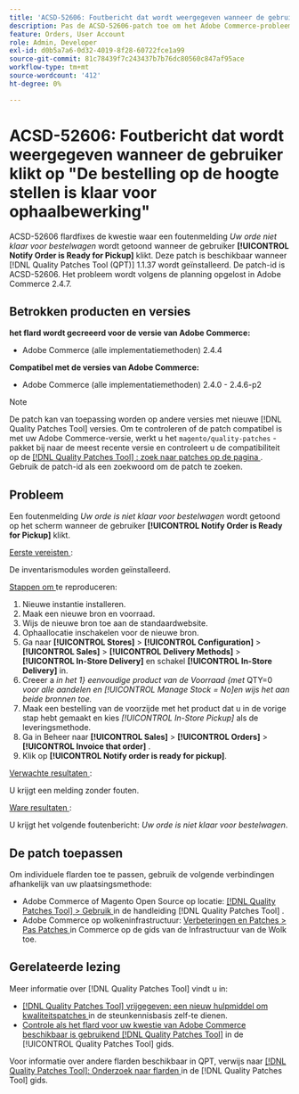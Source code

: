 ```yaml
---
title: 'ACSD-52606: Foutbericht dat wordt weergegeven wanneer de gebruiker klikt op "De bestelling op de hoogte stellen is klaar voor ophaalbewerking"'
description: Pas de ACSD-52606-patch toe om het Adobe Commerce-probleem op te lossen waarbij een foutbericht wordt weergegeven wanneer de gebruiker op **[!UICONTROL Notify Order is Ready for Pickup]** klikt.
feature: Orders, User Account
role: Admin, Developer
exl-id: d0b5a7a6-0d32-4019-8f28-60722fce1a99
source-git-commit: 81c78439f7c243437b7b76dc80560c847af95ace
workflow-type: tm+mt
source-wordcount: '412'
ht-degree: 0%

---
```


# ACSD-52606: Foutbericht dat wordt weergegeven wanneer de gebruiker klikt op &quot;De bestelling op de hoogte stellen is klaar voor ophaalbewerking&quot;

ACSD-52606 flardfixes de kwestie waar een foutenmelding *Uw orde niet klaar voor bestelwagen* wordt getoond wanneer de gebruiker **[!UICONTROL Notify Order is Ready for Pickup]** klikt. Deze patch is beschikbaar wanneer [!DNL Quality Patches Tool (QPT)] 1.1.37 wordt geïnstalleerd. De patch-id is ACSD-52606. Het probleem wordt volgens de planning opgelost in Adobe Commerce 2.4.7.

## Betrokken producten en versies

**het flard wordt gecreeerd voor de versie van Adobe Commerce:**

* Adobe Commerce (alle implementatiemethoden) 2.4.4

**Compatibel met de versies van Adobe Commerce:**

* Adobe Commerce (alle implementatiemethoden) 2.4.0 - 2.4.6-p2

>[!NOTE]
>
>De patch kan van toepassing worden op andere versies met nieuwe [!DNL Quality Patches Tool] versies. Om te controleren of de patch compatibel is met uw Adobe Commerce-versie, werkt u het `magento/quality-patches` -pakket bij naar de meest recente versie en controleert u de compatibiliteit op de [[!DNL Quality Patches Tool] : zoek naar patches op de pagina ](https://experienceleague.adobe.com/tools/commerce-quality-patches/index.html) . Gebruik de patch-id als een zoekwoord om de patch te zoeken.

## Probleem

Een foutenmelding *Uw orde is niet klaar voor bestelwagen* wordt getoond op het scherm wanneer de gebruiker **[!UICONTROL Notify Order is Ready for Pickup]** klikt.

<u> Eerste vereisten </u>:

De inventarismodules worden geïnstalleerd.

<u> Stappen om </u> te reproduceren:

1. Nieuwe instantie installeren.
1. Maak een nieuwe bron en voorraad.
1. Wijs de nieuwe bron toe aan de standaardwebsite.
1. Ophaallocatie inschakelen voor de nieuwe bron.
1. Ga naar **[!UICONTROL Stores]** > **[!UICONTROL Configuration]** > **[!UICONTROL Sales]** > **[!UICONTROL Delivery Methods]** > **[!UICONTROL In-Store Delivery]** en schakel **[!UICONTROL In-Store Delivery]** in.
1. Creeer a *in het 1&rbrace; eenvoudige product van de Voorraad &lbrace;met* QTY=0 *voor alle aandelen en *[!UICONTROL Manage Stock = No]*&#x200B;en wijs het aan beide bronnen toe.*
1. Maak een bestelling van de voorzijde met het product dat u in de vorige stap hebt gemaakt en kies *[!UICONTROL In-Store Pickup]* als de leveringsmethode.
1. Ga in Beheer naar **[!UICONTROL Sales]** > **[!UICONTROL Orders]** > **[!UICONTROL Invoice that order]** .
1. Klik op **[!UICONTROL Notify order is ready for pickup]**.

<u> Verwachte resultaten </u>:

U krijgt een melding zonder fouten.

<u> Ware resultaten </u>:

U krijgt het volgende foutenbericht: *Uw orde is niet klaar voor bestelwagen*.

## De patch toepassen

Om individuele flarden toe te passen, gebruik de volgende verbindingen afhankelijk van uw plaatsingsmethode:

* Adobe Commerce of Magento Open Source op locatie: [[!DNL Quality Patches Tool]  > Gebruik ](/help/tools/quality-patches-tool/usage.md) in de handleiding [!DNL Quality Patches Tool] .
* Adobe Commerce op wolkeninfrastructuur: [ Verbeteringen en Patches > Pas Patches ](https://experienceleague.adobe.com/docs/commerce-cloud-service/user-guide/develop/upgrade/apply-patches.html) in Commerce op de gids van de Infrastructuur van de Wolk toe.

## Gerelateerde lezing

Meer informatie over [!DNL Quality Patches Tool] vindt u in:

* [[!DNL Quality Patches Tool]  vrijgegeven: een nieuw hulpmiddel om kwaliteitspatches ](https://experienceleague.adobe.com/en/docs/commerce-knowledge-base/kb/announcements/commerce-announcements/magento-quality-patches-released-new-tool-to-self-serve-quality-patches) in de steunkennisbasis zelf-te dienen.
* [ Controle als het flard voor uw kwestie van Adobe Commerce beschikbaar is gebruikend  [!DNL Quality Patches Tool]](/help/tools/quality-patches-tool/patches-available-in-qpt/check-patch-for-magento-issue-with-magento-quality-patches.md) in de [!UICONTROL Quality Patches Tool] gids.


Voor informatie over andere flarden beschikbaar in QPT, verwijs naar [[!DNL Quality Patches Tool]: Onderzoek naar flarden ](https://experienceleague.adobe.com/tools/commerce-quality-patches/index.html) in de [!DNL Quality Patches Tool] gids.
